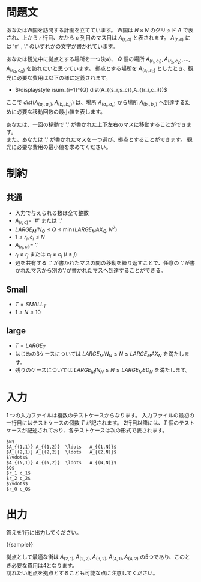 # 問題文

あなたはW国を訪問する計画を立てています。
W国は $N × N$ のグリッド $A$ で表され、上から $r$ 行目、左から $c$ 列目のマス目は $A_{(r,c)}$ と表されます。
$A_{(r,c)}$ には '#' , '.' のいずれかの文字が書かれています。  

あなたは観光中に拠点とする場所を一つ決め、 $Q$ 個の場所 $A_{(r_1,c_1)},A_{(r_2,c_2)}, \ldots , A_{(r_Q,c_Q)}$ を訪れたいと思っています。
拠点とする場所を $A_{(s_r,s_c)}$ としたとき、観光に必要な費用は以下の様に定義されます。

- $\displaystyle \sum_{i=1}^{Q} dist(A_{(s_r,s_c)},A_{(r_i,c_i)})$

ここで $dist(A_{(a_r,a_c)},A_{(b_r,b_c)})$ は、場所 $A_{(a_r,a_c)}$ から場所 $A_{(b_r,b_c)}$ へ到達するために必要な移動回数の最小値を表します。

あなたは、一回の移動で '.' が書かれた上下左右のマスに移動することができます。  
また、あなたは '.' が書かれたマスを一つ選び、拠点とすることができます。
観光に必要な費用の最小値を求めてください。

# 制約
## 共通
* 入力で与えられる数は全て整数
* $A_{(r,c)}=$ '#' または '.'
* ${{LARGE_MIN_Q}} \leq Q \leq \min({{LARGE_MAX_Q}},N^2)$
* $1 \leq r_i, c_i \leq N$
* $A_{(r_i,c_i)} =$ '.'
* $r_i \neq r_j$ または $c_i \neq c_j$ $(i \neq j)$
* 辺を共有する '.' が書かれたマスの間の移動を繰り返すことで、任意の '.'が書かれたマスから別の'.'が書かれたマスへ到達することができる。  

## Small
* $T = {{SMALL_T}}$  
* $1 \leq N \leq 10$  

## large
* $T = {{LARGE_T}}$  
* はじめの3ケースについては ${{LARGE_MIN_N}} \leq N \leq {{LARGE_MAX_N}}$ を満たします。  
* 残りのケースについては ${{LARGE_MIN_N}} \leq N \leq {{LARGE_MED_N}}$ を満たします。

# 入力

1 つの入力ファイルは複数のテストケースからなります。
入力ファイルの最初の一行目にはテストケースの個数 $T$ が記されます。
2行目以降には、$T$ 個のテストケースが記述されており、各テストケースは次の形式で表されます。  
```
$N$  
$A_{(1,1)} A_{(1,2)}  \ldots   A_{(1,N)}$  
$A_{(2,1)} A_{(2,2)}  \ldots   A_{(2,N)}$  
$\vdots$  
$A_{(N,1)} A_{(N,2)}  \ldots   A_{(N,N)}$  
$Q$  
$r_1 c_1$  
$r_2 c_2$  
$\vdots$  
$r_Q c_Q$  
```

# 出力
答えを1行に出力してください。

{{sample}}

拠点として最適な街は $A_{(2,1)},A_{(2,2)},A_{(3,2)},A_{(4,1)},A_{(4,2)}$ の5つであり、このとき必要な費用は4となります。   
訪れたい地点を拠点とすることも可能な点に注意してください。
